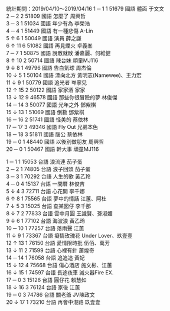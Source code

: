 統計期間：2019/04/10～2019/04/16
1 	─ 	1 	1 	51679 	國語 	體面 	于文文 		
2 	─ 	2 	2 	51809 	國語 	怎麼了 	周興哲 		
3 	─ 	3 	1 	51034 	國語 	年少有為 	李榮浩 		
4 	─ 	4 	1 	51449 	國語 	有一種悲傷 	A-Lin 		
5 	↑ 	6 	1 	50049 	國語 	演員 	薛之謙 		
6 	↑ 	11 	6 	51082 	國語 	再見煙火 	卓義峯 		
7 	─ 	7 	1 	50875 	國語 	說散就散 	潘嘉麗、何維健 		
8 	↑ 	10 	2 	50714 	國語 	辣台妹 	頑童MJ116 		
9 	↓ 	8 	1 	49796 	國語 	告白氣球 	周杰倫 		
10 	↓ 	5 	1 	50104 	國語 	漂向北方 	黃明志(Namewee)、王力宏 		
11 	↓ 	9 	1 	50779 	國語 	追光者 	岑寧兒 		
12 	↑ 	15 	2 	50122 	國語 	家家酒 	家家 		
13 	↓ 	12 	9 	46578 	國語 	那些你很冒險的夢 	林俊傑 		
14 	─ 	14 	3 	50077 	國語 	光年之外 	鄧紫棋 		
15 	↓ 	13 	1 	51069 	國語 	倒數 	鄧紫棋 		
16 	─ 	16 	2 	51741 	國語 	怪美的 	蔡依林 		
17 	─ 	17 	3 	49346 	國語 	Fly Out 	兄弟本色 		
18 	─ 	18 	3 	51811 	國語 	腦公 	蔡依林 		
19 	─ 	0 	1 	48440 	國語 	以後別做朋友 	周興哲 		
20 	─ 	0 	1 	50467 	國語 	幹大事 	頑童MJ116

1 	─ 	1 	1 	15053 	台語 	浪流連 	茄子蛋 		
2 	─ 	2 	1 	74805 	台語 	浪子回頭 	茄子蛋 		
3 	─ 	3 	1 	70292 	台語 	人生的歌 	黃乙玲 		
4 	─ 	0 	4 	15137 	台語 	一間厝 	林俊吉 		
5 	↓ 	4 	3 	72711 	台語 	心花開 	李千娜 		
6 	↑ 	8 	1 	75565 	台語 	夢中的情話 	江蕙、阿杜 		
7 	↓ 	5 	3 	15025 	台語 	查某囡仔 	李千那 		
8 	↓ 	7 	2 	77833 	台語 	雲中月圓 	王識賢、孫淑媚 		
9 	↓ 	6 	1 	77102 	台語 	海波浪 	黃乙玲 		
10 	─ 	10 	1 	77257 	台語 	落雨聲 	江蕙 		
11 	↓ 	9 	1 	73367 	台語 	癡情玫瑰花 	Under Lover、玖壹壹 		
12 	↑ 	13 	1 	76150 	台語 	愛情限時批 	伍佰、萬芳 		
13 	↓ 	11 	2 	71599 	台語 	心裡有針 	蕭煌奇 		
14 	─ 	14 	1 	76058 	台語 	追追追 	黃妃 		
15 	↓ 	12 	4 	75668 	台語 	傷心酒店 	施文彬、江蕙 		
16 	↓ 	15 	1 	74597 	台語 	長途夜車 	滅火器Fire EX. 		
17 	─ 	0 	3 	15126 	台語 	圓仔花 	賴慧如 		
18 	↓ 	16 	3 	76124 	台語 	家後 	江蕙 		
19 	─ 	0 	3 	74786 	台語 	關老爺 	JV陳政文 		
20 	↓ 	17 	1 	73210 	台語 	再會中港路 	玖壹壹
